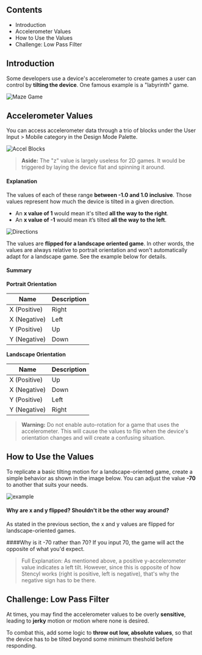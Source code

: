 ## Contents

* Introduction
* Accelerometer Values
* How to Use the Values
* Challenge: Low Pass Filter
 
 
## Introduction

Some developers use a device's accelerometer to create games a user can control by **tilting the device**. One famous example is a "labyrinth" game.

![Maze Game](http://static.stencyl.com/help/images/accel/image03.gif)


## Accelerometer Values

You can access accelerometer data through a trio of blocks under the User Input > Mobile category in the Design Mode Palette.

![Accel Blocks](http://static.stencyl.com/help/images/accel/image04.png)

> **Aside:** The "z" value is largely useless for 2D games. It would be triggered by laying the device flat and spinning it around.

#### Explanation

The values of each of these range **between -1.0 and 1.0 inclusive**. Those values represent how much the device is tilted in a given direction.

* An **x value of 1** would mean it's tilted **all the way to the right**. 
* An **x value of -1** would mean it’s tilted **all the way to the left**.

![Directions](http://static.stencyl.com/help/images/accel-1.png)

The values are **flipped for a landscape oriented game**. In other words, the values are always relative to portrait orientation and won't automatically adapt for a landscape game. See the example below for details.

#### Summary

**Portrait Orientation**

Name | Description
--- | ---
X (Positive) | Right
X (Negative) | Left
Y (Positive) | Up
Y (Negative) | Down

**Landscape Orientation**

Name | Description
--- | ---
X (Positive) | Up
X (Negative) | Down
Y (Positive) | Left
Y (Negative) | Right

> **Warning:** Do not enable auto-rotation for a game that uses the accelerometer. This will cause the values to flip when the device's orientation changes and will create a confusing situation.


## How to Use the Values

To replicate a basic tilting motion for a landscape-oriented game, create a simple behavior as shown in the image below. You can adjust the value **-70** to another that suits your needs.

![example](http://static.stencyl.com/help/images/accel/image02.png)

#### Why are x and y flipped? Shouldn't it be the other way around?
As stated in the previous section, the x and y values are flipped for landscape-oriented games.

####Why is it -70 rather than 70?
If you input 70, the game will act the opposite of what you'd expect. 

> Full Explanation: As mentioned above, a positive y-accelerometer value indicates a left tilt. However, since this is opposite of how Stencyl works (right is positive, left is negative), that's why the negative sign has to be there.


## Challenge: Low Pass Filter

At times, you may find the accelerometer values to be overly **sensitive**, leading to **jerky** motion or motion where none is desired.

To combat this, add some logic to **throw out low, absolute values**, so that the device has to be tilted beyond some minimum theshold before responding.
